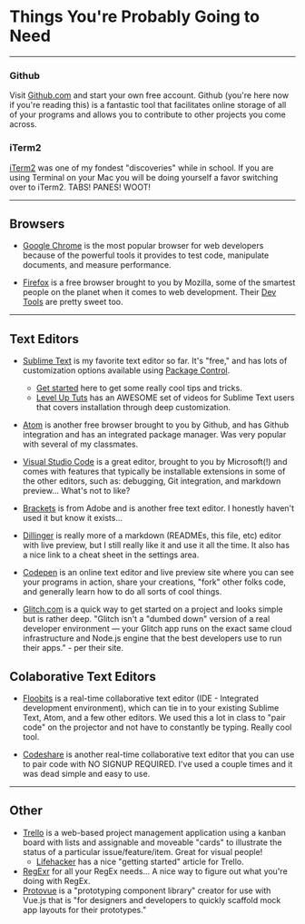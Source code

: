# Things You're Probably Going to Need
***

### Github 
Visit [Github.com](https://github.com) and start your own free account. Github (you're here now if you're reading this) is a fantastic tool that facilitates online storage of all of your programs and allows you to contribute to other projects you come across. 

### iTerm2 
[iTerm2](https://www.iterm2.com/) was one of my fondest "discoveries" while in school. If you are using Terminal on your Mac you will be doing yourself a favor switching over to iTerm2. TABS! PANES! WOOT! 

*** 
## Browsers 
- [Google Chrome](https://www.google.com/chrome/) is the most popular browser for web developers because of the powerful tools it provides to test code, manipulate documents, and measure performance. 

- [Firefox](https://www.mozilla.org/en-US/firefox/new/) is a free browser brought to you by Mozilla, some of the smartest people on the planet when it comes to web development. Their [Dev Tools](https://developer.mozilla.org/en-US/docs/Tools) are pretty sweet too. 

*** 
## Text Editors
- [Sublime Text](https://www.sublimetext.com/) is my favorite text editor so far. It's "free," and has lots of customization options available using [Package Control](https://packagecontrol.io/). 
  - [Get started](https://scotch.io/bar-talk/best-of-sublime-text-3-features-plugins-and-settings) here to get some really cool tips and tricks. 
  - [Level Up Tuts](https://www.youtube.com/playlist?list=PLLnpHn493BHEYF4EX3sAhVG2rTqCvLnsP) has an AWESOME set of videos for Sublime Text users that covers installation through deep customization. 

- [Atom](https://atom.io/) is another free browser brought to you by Github, and has Github integration and has an integrated package manager. Was very popular with several of my classmates.

- [Visual Studio Code](https://code.visualstudio.com/) is a great editor, brought to you by Microsoft(!) and comes with features that typically be installable extensions in some of the other editors, such as: debugging, Git integration, and markdown preview... What's not to like?

- [Brackets](http://brackets.io/) is from Adobe and is another free text editor. I honestly haven't used it but know it exists...

- [Dillinger](http://dillinger.io/) is really more of a markdown (READMEs, this file, etc) editor with live preview, but I still really like it and use it all the time. It also has a nice link to a cheat sheet in the settings area.

- [Codepen](https://codepen.io) is an online text editor and live preview site where you can see your programs in action, share your creations, "fork" other folks code, and generally learn how to do all sorts of cool things.
- [Glitch.com](https://glitch.com/about/) is a quick way to get started on a project and looks simple but is rather deep. "Glitch isn't a "dumbed down" version of a real developer environment — your Glitch app runs on the exact same cloud infrastructure and Node.js engine that the best developers use to run their apps." - per their site.

## Colaborative Text Editors
- [Floobits](https://floobits.com) is a real-time collaborative text editor (IDE - Integrated development environment), which can tie in to your existing Sublime Text, Atom, and a few other editors. We used this a lot in class to "pair code" on the projector and not have to constantly be typing. Really cool tool.

- [Codeshare](https://codeshare.io/) is another real-time collaborative text editor that you can use to pair code with NO SIGNUP REQUIRED. I've used a couple times and it was dead simple and easy to use.

*** 
## Other  
- [Trello](https://trello.com) is a web-based project management application using a kanban board with lists and assignable and moveable "cards" to illustrate the status of a particular issue/feature/item. Great for visual people!  
  - [Lifehacker](http://lifehacker.com/how-to-use-trello-to-organize-your-entire-life-1683821040) has a nice "getting started" article for Trello.  
- [RegExr](http://regexr.com/) for all your RegEx needs... A nice way to figure out what you're doing with RegEx.
- [Protovue](https://github.com/v1Labs/protovue) is a "prototyping component library" creator for use with Vue.js that is "for designers and developers to quickly scaffold mock app layouts for their prototypes." 
